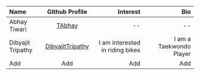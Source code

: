 | Name                  | Github Profile                                                  |   Interest                      |   Bio      |
| :---                  |    :----:                                                       |          ---:                   |      ---:  |
| Abhay Tiwari          | [TAbhay](https://github.com/TAbhay/)                            |       --                        |   --       |
| Dibyajit Tripathy     | [DibyajitTripathy](https://github.com/DibyajitTripathy)         | I am interested in riding bikes | I am a Taekwondo Player     |
| Add                   | Add                                   |     Add                 |     Add                                      |
